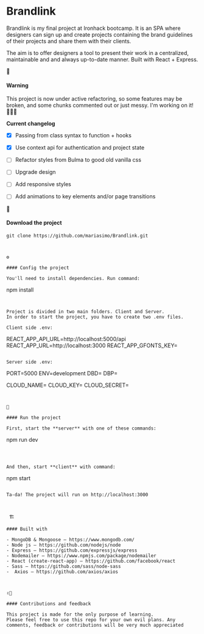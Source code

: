 # Brandlink

Brandlink is my final project at Ironhack bootcamp. It is an SPA where designers can sign up and create projects containing the brand guidelines of their projects and share them with their clients.

The aim is to offer designers a tool to present their work in a centralized, maintainable and and always up-to-date manner.
Built with React + Express.

🚧

#### Warning

This project is now under active refactoring, so some features may be broken, and some chunks commented out or just messy.
I'm working on it! 👷🏻‍♀️

**Current changelog**

- [x] Passing from class syntax to function + hooks

- [x] Use context api for authentication and project state

- [ ] Refactor styles from Bulma to good old vanilla css

- [ ] Upgrade design

- [ ] Add responsive styles

- [ ] Add animations to key elements and/or page transitions


📁

#### Download the project

```
git clone https://github.com/mariasimo/Brandlink.git



⚙️

#### Config the project

You'll need to install dependencies. Run command:

```
npm install
```


Project is divided in two main folders. Client and Server.
In order to start the project, you have to create two .env files.

Client side .env:

```
REACT_APP_API_URL=http://localhost:5000/api
REACT_APP_URL=http://localhost:3000
REACT_APP_GFONTS_KEY=<google-fonts-api-token>
```

Server side .env:

```
PORT=5000
ENV=development
DBD=<database-development>
DBP=<database-production>

CLOUD_NAME=<cloudinary-name>
CLOUD_KEY=<cloudinary-key>
CLOUD_SECRET=<cloudinary-secret>
```


🚀

#### Run the project

First, start the **server** with one of these commands:

```
npm run dev
```



And then, start **client** with command:

```
npm start
```

Ta-da! The project will run on http://localhost:3000



 🏗

#### Built with

- MongoDB & Mongoose — https://www.mongodb.com/
- Node js — https://github.com/nodejs/node
- Express — https://github.com/expressjs/express
- Nodemailer — https://www.npmjs.com/package/nodemailer
- React (create-react-app) — https://github.com/facebook/react
- Sass — https://github.com/sass/node-sass
-  Axios — https://github.com/axios/axios



✌🏽

#### Contributions and feedback

This project is made for the only purpose of learning.
Please feel free to use this repo for your own evil plans. Any comments, feedback or contributions will be very much appreciated
